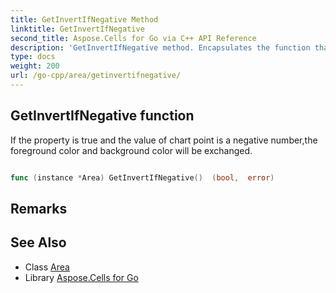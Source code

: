 ```yaml
---
title: GetInvertIfNegative Method 
linktitle: GetInvertIfNegative
second_title: Aspose.Cells for Go via C++ API Reference
description: 'GetInvertIfNegative method. Encapsulates the function that represents getinvertifnegative in Go.'
type: docs
weight: 200
url: /go-cpp/area/getinvertifnegative/
---
```


## GetInvertIfNegative function

If the property is true and the value of chart point is a negative number,the foreground color and background color will be exchanged.

```go

func (instance *Area) GetInvertIfNegative()  (bool,  error) 

```

## Remarks


## See Also

* Class [Area](../)
* Library [Aspose.Cells for Go](../../)
